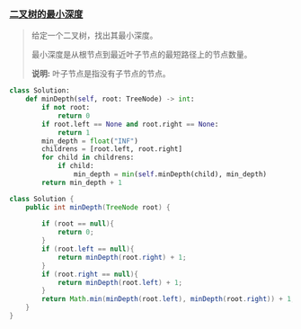 ### [二叉树的最小深度](https://leetcode-cn.com/problems/minimum-depth-of-binary-tree/description/)

> 给定一个二叉树，找出其最小深度。
>
> 最小深度是从根节点到最近叶子节点的最短路径上的节点数量。
>
> **说明:** 叶子节点是指没有子节点的节点。

```python
class Solution:
    def minDepth(self, root: TreeNode) -> int:
        if not root:
            return 0
        if root.left == None and root.right == None:
            return 1
        min_depth = float("INF")
        childrens = [root.left, root.right]
        for child in childrens:
            if child:
                min_depth = min(self.minDepth(child), min_depth)
        return min_depth + 1
```

```java
class Solution {
    public int minDepth(TreeNode root) {
        
        if (root == null){
            return 0;
        }
        if (root.left == null){
            return minDepth(root.right) + 1;
        }
        if (root.right == null){
            return minDepth(root.left) + 1;
        }
        return Math.min(minDepth(root.left), minDepth(root.right)) + 1;
    }
}
```

